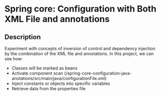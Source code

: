 # Spring core: Configuration with Both XML File and annotations

## Description
Experiment with concepts of inversion of control and dependency injection by the combination of the XML file and annotations. In this project, we can see how:
* Classes will be marked as beans
* Activate component scan (/spring-core-configuration-java-anotations/src/main/java/configurationFile.xml)
* Inject constants or objects into specific variables  
* Retrieve data from the properties file



